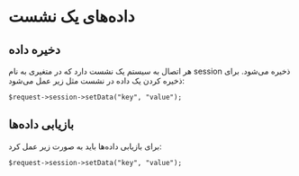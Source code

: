 # داده‌های یک نشست


## دخیره داده

هر اتصال به سیستم یک نشست دارد که در متغیری به نام session ذخیره می‌شود. برای ذخیره کردن یک داده در نشست مثل زیر عمل می‌شود:

	$request->session->setData("key", "value");

## بازیابی داده‌ها

برای بازیابی داده‌ها باید به صورت زیر عمل کرد:

	$request->session->setData("key", "value");

